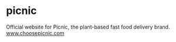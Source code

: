 # picnic
Official website for Picnic, the plant-based fast food delivery brand. www.choosepicnic.com

